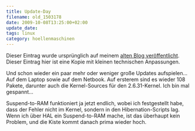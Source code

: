 ```yaml
---
title: Update-Day
filename: old_1503178
date: 2009-10-08T13:25:00+02:00
update_date:
tags: linux
category: hoellenmaschinen
---
```

Dieser Eintrag wurde ursprünglich auf meinem [alten Blog veröffentlicht](https://stu.blogger.de/stories/1503178/). Dieser Eintrag hier ist eine Kopie mit kleinen technischen Anpassungen.

Und schon wieder ein paar mehr oder weniger große Updates aufspielen… Auf dem Laptop sowie auf dem Netbook. Auf ersterem sind es wieder 108 Pakete, darunter auch die Kernel-Sources für den 2.6.31-Kernel. Ich bin mal gespannt…

Suspend-to-RAM funktioniert ja jetzt endlich, wobei ich festgestellt habe, dass der Fehler nicht im Kernel, sondern in den Hibernation-Scripts lag. Wenn ich über HAL ein Suspend-to-RAM mache, ist das überhaupt kein Problem, und die Kiste kommt danach prima wieder hoch.
